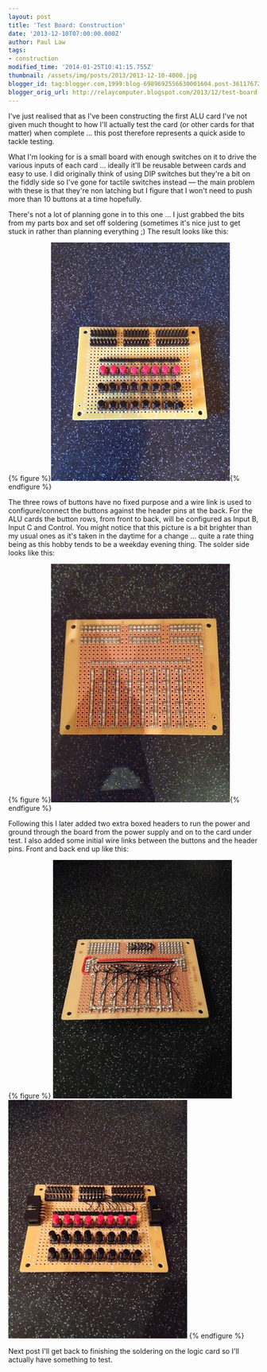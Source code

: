```yaml
---
layout: post
title: 'Test Board: Construction'
date: '2013-12-10T07:00:00.000Z'
author: Paul Law
tags:
- construction
modified_time: '2014-01-25T10:41:15.755Z'
thumbnail: /assets/img/posts/2013/2013-12-10-4000.jpg
blogger_id: tag:blogger.com,1999:blog-6989692556630001604.post-3611767254580972729
blogger_orig_url: http://relaycomputer.blogspot.com/2013/12/test-board-construction.html
---
```


I've just realised that as I've been constructing the first ALU card I've not 
given much thought to how I'll actually test the card (or other cards for that 
matter) when complete ... this post therefore represents a quick aside to 
tackle testing.

What I'm looking for is a small board with enough 
switches on it to drive the various inputs of each card ... ideally it'll be 
reusable between cards and easy to use. I did originally think of using DIP 
switches but they're a bit on the fiddly side so I've gone for tactile 
switches instead — the main problem with these is that they're non latching 
but I figure that I won't need to push more than 10 buttons at a time 
hopefully.

There's not a lot of planning gone in to this one ... I 
just grabbed the bits from my parts box and set off soldering (sometimes it's 
nice just to get stuck in rather than planning everything ;) The result looks 
like this:

{% figure %}![Test Board](/assets/img/posts/2013/2013-12-10-0000.jpg){% endfigure %}

The three rows of buttons 
have no fixed purpose and a wire link is used to configure/connect the buttons 
against the header pins at the back. For the ALU cards the button rows, from 
front to back, will be configured as Input B, Input C and Control. You might 
notice that this picture is a bit brighter than my usual ones as it's taken in 
the daytime for a change ... quite a rate thing being as this hobby tends to 
be a weekday evening thing. The solder side looks like this:

{% figure %}![Test Board (solder side)](/assets/img/posts/2013/2013-12-10-0001.jpg){% endfigure %}

Following this 
I later added two extra boxed headers to run the power and ground through the 
board from the power supply and on to the card under test. I also added some 
initial wire links between the buttons and the header pins. Front and back end 
up like this:

{% figure %}
![Test Board (solder side)](/assets/img/posts/2013/2013-12-10-0002.jpg)
![Test Board](/assets/img/posts/2013/2013-12-10-0003.jpg)
{% endfigure %}

Next post I'll get back to 
finishing the soldering on the logic card so I'll actually have something to 
test. 